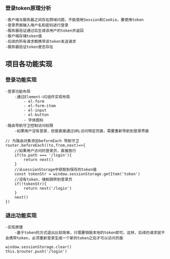 ### 登录token原理分析
    -客户端与服务器之间存在跨域问题，不能使用Session和Cookie，要使用token
    -登录界面输入用户名和密码进行登录
    -服务器验证通过后生成该用户的token并返回
    -客户端存储token值
    -后续的所有请求都携带该token发送请求
    -服务器验证token是否存在

## 项目各功能实现
### 登录功能实现
    -登录功能布局
        -通过Element-UI组件实现布局
            - el-form
            - el-form-item
            - el-input
            - el-button
            - 字体图标
    -路由导航守卫控制访问权限
        -如果用户没有登录，但是直接通过URL访问特定页面，需要重新导航到登录界面
```
// 为路由对象添加beforeEach 导航守卫
router.beforeEach((to,from,next)=>{
    //如果用户访问的登录页，直接放行
    if(to.path === '/login'){
        return next()
    }
    //从sessionStorage中获取到保存的token值
    const tokenStr = window.sessionStorage.getItem('token')
    //没有token，强制跳转到登录页
    if(!tokenStr){
        return next('/login')
    }
    next()
})
```

### 退出功能实现
    -实现原理
        -基于token的方式退出比较简单，只需要销毁本地的token即可。这样，后续的请求就不会携带token，必须重新登录生成一个新的token之后才可以访问页面
```
window.sessionStorage.clear()
this.$router.push('/login')
```